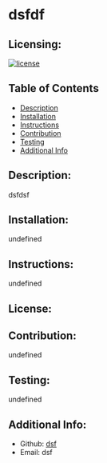# dsfdf
  ## Licensing:
  [![license](https://img.shields.io/badge/license--blue)](https://shields.io)
  ## Table of Contents 
  - [Description](#description)
  - [Installation](#installation)
  - [Instructions](#instructions)
  - [Contribution](#contribution)
  - [Testing](#testing)
  - [Additional Info](#additional-info)
  ## Description:
  dsfdsf
  ## Installation:
  undefined
  ## Instructions:
  undefined
  ## License:
  
  ## Contribution:
  undefined
  ## Testing:
  undefined
  ## Additional Info:
  - Github: [dsf](https://github.com/dsf)
  - Email: dsf 